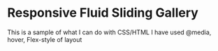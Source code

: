# Responsive Fluid Sliding Gallery 
This is a sample of what I can do with CSS/HTML
I have used @media, hover, Flex-style of layout 
